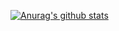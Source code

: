[![Anurag's github stats](https://github-readme-stats.vercel.app/api?LQYld=anuraghazra)](https://github.com/anuraghazra/github-readme-stats)
